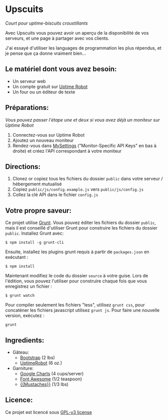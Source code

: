 Upscuits 
===============
_Court pour uptime-biscuits croustillants_

Avec Upscuits vous pouvez avoir un aperçu de la disponibilité de vos serveurs, et une page à partager avec vos clients.

J'ai essayé d'utiliser les languages de programmation les plus répendus, et je pense que ça donne vraiment bien...


Le matériel dont vous avez besoin:
---------------
* Un serveur web
* Un compte gratuit sur [Uptime Robot](http://uptimerobot.com)
* Un four ou un éditeur de texte


Préparations:
---------------
_Vous pouvez passer l'étape une et deux si vous avez déjà un moniteur sur Uptime Robot_

1. Connectez-vous sur Uptime Robot
2. Ajoutez un nouveau moniteur
3. Rendez-vous dans [MySettings](http://uptimerobot.com/dashboard.php#mySettings) ("Monitor-Specific API Keys" en bas à droite) et créez l'API correspondant à votre moniteur


Directions:
---------------
1. Clonez or copiez tous les fichiers du dossier `public` dans votre serveur / hébergement mutualisé
2. Copiez `public/js/config.example.js` vers `public/js/config.js`
3. Collez la clé API dans le fichier `config.js`


Votre propre saveur:
---------------
Ce projet utilise [Grunt](http://gruntjs.com/getting-started). Vous pouvez éditer les fichiers du dossier `public`, mais il est conseillé d'utiliser Grunt pour construire les fichiers du dossier `public`. Installez Grunt avec:

`$ npm install -g grunt-cli`

Ensuite, installez les plugins grunt requis à partir de `packages.json` en exécutant :

`$ npm install`

Maintenant modifiez le code du dossier `source` à votre guise. Lors de l'édition, vous pouvez l'utiliser pour construire chaque fois que vous enregistrez un fichier : 

`$ grunt watch`

Pour compiler seulement les fichiers "less", utilisez `grunt css`, pour concaténer les fichiers javascript utilisez `grunt js`. Pour faire une nouvelle version, exécutez :

`grunt`



Ingredients:
---------------
* Gâteau:
	* [Bootstrap](http://twitter.github.com/bootstrap/) (2 lbs)
	* [UptimeRobot](http://www.uptimerobot.com) (6 oz.)
* Garniture:
	* [Google Charts](https://developers.google.com/chart) (4 cups/server)
	* [Font Awesome](http://fortawesome.github.com/Font-Awesome/) (1/2 teaspoon)
	* [{{Mustaches}}](https://github.com/janl/mustache.js/) (1/3 lbs)


Licence:
---------------
Ce projet est licencé sous [GPL-v3 license](https://github.com/digibart/upscuits/blob/master/license.md)

